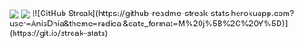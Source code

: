 <!-- [![Anurag's GitHub stats]() -->
<!-- [![Top Langs](https://github-readme-stats.vercel.app/api/top-langs/?username=AnisDhia&theme=radical)](https://github.com/anuraghazra/github-readme-stats) -->

<!-- [![Top Langs]() -->


<a>
  <img align="center" src="https://github-readme-stats.vercel.app/api?username=AnisDhia&count_private=true&show_icons=true&theme=radical&include_all_commits=true)](https://github.com/anuraghazra/github-readme-stats"/>
</a>
<a>
  <img align="center" src="https://github-readme-stats.vercel.app/api/top-langs/?username=AnisDhia&theme=radical&langs_count=8)](https://github.com/anuraghazra/github-readme-stats"/>
</a>
[![GitHub Streak](https://github-readme-streak-stats.herokuapp.com?user=AnisDhia&theme=radical&date_format=M%20j%5B%2C%20Y%5D)](https://git.io/streak-stats)
